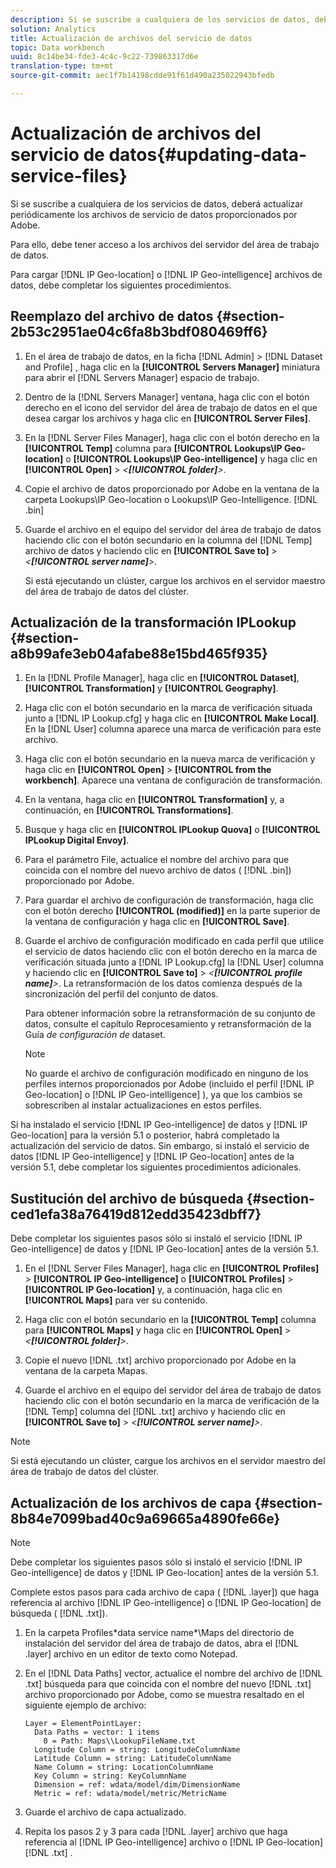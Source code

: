 ```yaml
---
description: Si se suscribe a cualquiera de los servicios de datos, deberá actualizar periódicamente los archivos de servicio de datos proporcionados por Adobe.
solution: Analytics
title: Actualización de archivos del servicio de datos
topic: Data workbench
uuid: 8c14be34-fde3-4c4c-9c22-739863317d6e
translation-type: tm+mt
source-git-commit: aec1f7b14198cdde91f61d490a235022943bfedb

---
```



# Actualización de archivos del servicio de datos{#updating-data-service-files}

Si se suscribe a cualquiera de los servicios de datos, deberá actualizar periódicamente los archivos de servicio de datos proporcionados por Adobe.

Para ello, debe tener acceso a los archivos del servidor del área de trabajo de datos.

Para cargar [!DNL IP Geo-location] o [!DNL IP Geo-intelligence] archivos de datos, debe completar los siguientes procedimientos.

## Reemplazo del archivo de datos {#section-2b53c2951ae04c6fa8b3bdf080469ff6}

1. En el área de trabajo de datos, en la ficha [!DNL Admin] > [!DNL Dataset and Profile] , haga clic en la **[!UICONTROL Servers Manager]** miniatura para abrir el [!DNL Servers Manager] espacio de trabajo.

1. Dentro de la [!DNL Servers Manager] ventana, haga clic con el botón derecho en el icono del servidor del área de trabajo de datos en el que desea cargar los archivos y haga clic en **[!UICONTROL Server Files]**.

1. En la [!DNL Server Files Manager], haga clic con el botón derecho en la **[!UICONTROL Temp]** columna para **[!UICONTROL Lookups\IP Geo-location]** o **[!UICONTROL Lookups\IP Geo-intelligence]** y haga clic en **[!UICONTROL Open]** > *&lt;**[!UICONTROL folder]**>*.

1. Copie el archivo de datos proporcionado por Adobe en la ventana de la carpeta Lookups\IP Geo-location o Lookups\IP Geo-Intelligence. [!DNL .bin]
1. Guarde el archivo en el equipo del servidor del área de trabajo de datos haciendo clic con el botón secundario en la columna del [!DNL Temp] archivo de datos y haciendo clic en **[!UICONTROL Save to]** > *&lt;**[!UICONTROL server name]**>*.

   Si está ejecutando un clúster, cargue los archivos en el servidor maestro del área de trabajo de datos del clúster.

## Actualización de la transformación IPLookup {#section-a8b99afe3eb04afabe88e15bd465f935}

1. En la [!DNL Profile Manager], haga clic en **[!UICONTROL Dataset]**, **[!UICONTROL Transformation]** y **[!UICONTROL Geography]**.

1. Haga clic con el botón secundario en la marca de verificación situada junto a [!DNL IP Lookup.cfg] y haga clic en **[!UICONTROL Make Local]**. En la [!DNL User] columna aparece una marca de verificación para este archivo.

1. Haga clic con el botón secundario en la nueva marca de verificación y haga clic en **[!UICONTROL Open]** > **[!UICONTROL from the workbench]**. Aparece una ventana de configuración de transformación.

1. En la ventana, haga clic en **[!UICONTROL Transformation]** y, a continuación, en **[!UICONTROL Transformations]**.

1. Busque y haga clic en **[!UICONTROL IPLookup Quova]** o **[!UICONTROL IPLookup Digital Envoy]**.

1. Para el parámetro File, actualice el nombre del archivo para que coincida con el nombre del nuevo archivo de datos ( [!DNL .bin]) proporcionado por Adobe.
1. Para guardar el archivo de configuración de transformación, haga clic con el botón derecho **[!UICONTROL (modified)]** en la parte superior de la ventana de configuración y haga clic en **[!UICONTROL Save]**.

1. Guarde el archivo de configuración modificado en cada perfil que utilice el servicio de datos haciendo clic con el botón derecho en la marca de verificación situada junto a [!DNL IP Lookup.cfg] la [!DNL User] columna y haciendo clic en **[!UICONTROL Save to]** > *&lt;**[!UICONTROL profile name]**>*. La retransformación de los datos comienza después de la sincronización del perfil del conjunto de datos.

   Para obtener información sobre la retransformación de su conjunto de datos, consulte el capítulo Reprocesamiento y retransformación de la Guía *de configuración de* dataset.

   >[!NOTE]
   >
   >No guarde el archivo de configuración modificado en ninguno de los perfiles internos proporcionados por Adobe (incluido el perfil [!DNL IP Geo-location] o [!DNL IP Geo-intelligence] ), ya que los cambios se sobrescriben al instalar actualizaciones en estos perfiles.

Si ha instalado el servicio [!DNL IP Geo-intelligence] de datos y [!DNL IP Geo-location] para la versión 5.1 o posterior, habrá completado la actualización del servicio de datos. Sin embargo, si instaló el servicio de datos [!DNL IP Geo-intelligence] y [!DNL IP Geo-location] antes de la versión 5.1, debe completar los siguientes procedimientos adicionales.

## Sustitución del archivo de búsqueda {#section-ced1efa38a76419d812edd35423dbff7}

Debe completar los siguientes pasos sólo si instaló el servicio [!DNL IP Geo-intelligence] de datos y [!DNL IP Geo-location] antes de la versión 5.1.

1. En el [!DNL Server Files Manager], haga clic en **[!UICONTROL Profiles]** > **[!UICONTROL IP Geo-intelligence]** o **[!UICONTROL Profiles]** > **[!UICONTROL IP Geo-location]** y, a continuación, haga clic en **[!UICONTROL Maps]** para ver su contenido.

1. Haga clic con el botón secundario en la **[!UICONTROL Temp]** columna para **[!UICONTROL Maps]** y haga clic en **[!UICONTROL Open]** > *&lt;**[!UICONTROL folder]**>*.

1. Copie el nuevo [!DNL .txt] archivo proporcionado por Adobe en la ventana de la carpeta Mapas.
1. Guarde el archivo en el equipo del servidor del área de trabajo de datos haciendo clic con el botón secundario en la marca de verificación de la [!DNL Temp] columna del [!DNL .txt] archivo y haciendo clic en **[!UICONTROL Save to]** > *&lt;**[!UICONTROL server name]**>*.

>[!NOTE]
>
>Si está ejecutando un clúster, cargue los archivos en el servidor maestro del área de trabajo de datos del clúster.

## Actualización de los archivos de capa {#section-8b84e7099bad40c9a69665a4890fe66e}

>[!NOTE]
>
>Debe completar los siguientes pasos sólo si instaló el servicio [!DNL IP Geo-intelligence] de datos y [!DNL IP Geo-location] antes de la versión 5.1.

Complete estos pasos para cada archivo de capa ( [!DNL .layer]) que haga referencia al archivo [!DNL IP Geo-intelligence] o [!DNL IP Geo-location] de búsqueda ( [!DNL .txt]).

1. En la carpeta Profiles\*data service name*\Maps del directorio de instalación del servidor del área de trabajo de datos, abra el [!DNL .layer] archivo en un editor de texto como Notepad.

1. En el [!DNL Data Paths] vector, actualice el nombre del archivo de [!DNL .txt] búsqueda para que coincida con el nombre del nuevo [!DNL .txt] archivo proporcionado por Adobe, como se muestra resaltado en el siguiente ejemplo de archivo:

   ```
   Layer = ElementPointLayer:
     Data Paths = vector: 1 items
       0 = Path: Maps\\LookupFileName.txt
     Longitude Column = string: LongitudeColumnName
     Latitude Column = string: LatitudeColumnName
     Name Column = string: LocationColumnName
     Key Column = string: KeyColumnName
     Dimension = ref: wdata/model/dim/DimensionName
     Metric = ref: wdata/model/metric/MetricName
   ```

1. Guarde el archivo de capa actualizado.
1. Repita los pasos 2 y 3 para cada [!DNL .layer] archivo que haga referencia al [!DNL IP Geo-intelligence] archivo o [!DNL IP Geo-location][!DNL .txt] .

